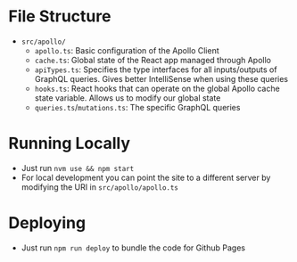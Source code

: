 # File Structure
- `src/apollo/`
    - `apollo.ts`: Basic configuration of the Apollo Client
    - `cache.ts`: Global state of the React app managed through Apollo
    - `apiTypes.ts`: Specifies the type interfaces for all inputs/outputs of GraphQL queries. Gives better IntelliSense when using these queries
    - `hooks.ts`: React hooks that can operate on the global Apollo cache state variable. Allows us to modify our global state
    - `queries.ts`/`mutations.ts`: The specific GraphQL queries

# Running Locally
- Just run `nvm use && npm start`
- For local development you can point the site to a different server by modifying the URI in `src/apollo/apollo.ts`

# Deploying
- Just run `npm run deploy` to bundle the code for Github Pages
